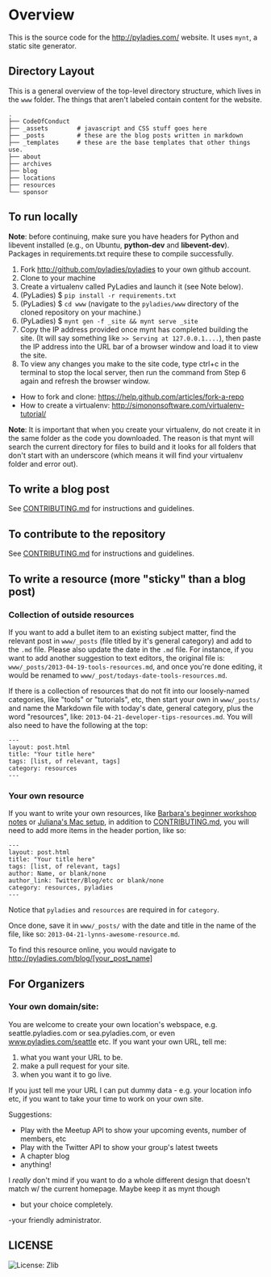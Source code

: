 # Overview

This is the source code for the http://pyladies.com/ website. It uses
`mynt`, a static site generator.

## Directory Layout

This is a general overview of the top-level directory structure, which lives
in the `www` folder. The things that aren't labeled contain content for the 
website.


```
.
├── CodeOfConduct
├── _assets        # javascript and CSS stuff goes here
├── _posts         # these are the blog posts written in markdown
├── _templates     # these are the base templates that other things use.
├── about
├── archives
├── blog
├── locations
├── resources
└── sponsor
```

## To run locally

**Note**: before continuing, make sure you have headers for Python and libevent
installed (e.g., on Ubuntu, **python-dev** and **libevent-dev**). Packages in
requirements.txt require these to compile successfully.

1. Fork http://github.com/pyladies/pyladies to your own github account.
2. Clone to your machine
3. Create a virtualenv called PyLadies and launch it (see Note below).
4. (PyLadies) $ `pip install -r requirements.txt`
5. (PyLadies) $ `cd www` (navigate to the `pyladies/www` directory of the cloned repository on your machine.)
6. (PyLadies) $ `mynt gen -f _site && mynt serve _site`
7. Copy the IP address provided once mynt has completed building the site. (It will say something like `>> Serving at 127.0.0.1....`), then paste the IP address into the URL bar of a browser window and load it to view the site.
8. To view any changes you make to the site code, type ctrl+c in the terminal to stop the local server, then run the command from Step 6 again and refresh the browser window.

* How to fork and clone: https://help.github.com/articles/fork-a-repo
* How to create a virtualenv: http://simononsoftware.com/virtualenv-tutorial/

**Note**: It is important that when you create your virtualenv, do not
create it in the same folder as the code you downloaded. The reason is
that mynt will search the current directory for files to build and it
looks for all folders that don't start with an underscore (which means
it will find your virtualenv folder and error out).


## To write a blog post

See [CONTRIBUTING.md](https://github.com/pyladies/pyladies/blob/master/CONTRIBUTING.md) for instructions and guidelines.

## To contribute to the repository

See [CONTRIBUTING.md](https://github.com/pyladies/pyladies/blob/master/CONTRIBUTING.md) for instructions and guidelines.

## To write a resource (more "sticky" than a blog post)

### Collection of outside resources

If you want to add a bullet item to an existing subject matter, find the relevant post in `www/_posts` (file titled by it's general category) and add to the `.md` file.  Please also update the date in the `.md` file.  For instance, if you want to add another suggestion to text editors, the original file is: `www/_posts/2013-04-19-tools-resources.md`, and once you're done editing, it would be renamed to `www/_post/todays-date-tools-resources.md`.

If there is a collection of resources that do not fit into our loosely-named categories, like "tools" or "tutorials", etc, then start your own in `www/_posts/` and name the Markdown file with today's date, general category, plus the word "resources", like: `2013-04-21-developer-tips-resources.md`.  You will also need to have the following at the top:

```
---
layout: post.html
title: "Your title here"
tags: [list, of relevant, tags]
category: resources
---
```

### Your own resource
If you want to write your own resources, like [Barbara's beginner workshop notes](http://www.pyladies.com/blog/intro-python-april-6-recap/) or [Juliana's Mac setup](http://www.pyladies.com/blog/Get-Your-Mac-Ready-for-Python-Programming/), in addition to [CONTRIBUTING.md](https://github.com/pyladies/pyladies/blob/master/CONTRIBUTING.md), you will need to add more items in the header portion, like so:

```
---
layout: post.html
title: "Your title here"
tags: [list, of relevant, tags]
author: Name, or blank/none
author_link: Twitter/Blog/etc or blank/none
category: resources, pyladies
---
```

Notice that `pyladies` and `resources` are required in for `category`.

Once done, save it in `www/_posts/` with the date and title in the name of the file, like so: `2013-04-21-lynns-awesome-resource.md`.

To find this resource online, you would navigate to http://pyladies.com/blog/[your_post_name]

## For Organizers
### Your own domain/site:

You are welcome to create your own location's webspace,
e.g. seattle.pyladies.com or sea.pyladies.com, or even
www.pyladies.com/seattle etc. If you want your own URL, tell me:

1. what you want your URL to be.
2. make a pull request for your site.
3. when you want it to go live.

If you just tell me your URL I can put dummy data - e.g. your location
info etc, if you want to take your time to work on your own site.

Suggestions:
* Play with the Meetup API to show your upcoming events, number of members, etc
* Play with the Twitter API to show your group's latest tweets
* A chapter blog
* anything!

I _really_ don't mind if you want to do a whole different design that
doesn't match w/ the current homepage. Maybe keep it as mynt though
- but your choice completely.


-your friendly administrator.  

## LICENSE
![License: Zlib](https://img.shields.io/badge/License-Zlib-lightgrey.svg)
